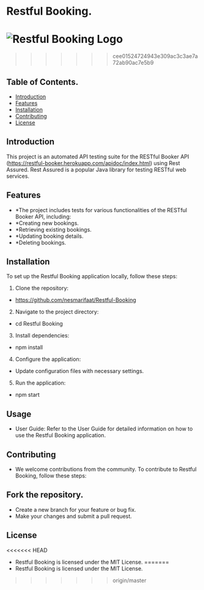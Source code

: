 # Restful Booking.


![Restful Booking Logo](https://cdn2.abiresearch.com/static/social_images/network-api.jpg)
=======

>>>>>>> cee01524724943e309ac3c3ae7a72ab90ac7e5b9
## Table of Contents.

- [Introduction](#introduction)
- [Features](#features)
- [Installation](#instalation)
- [Contributing](#ontributing)
- [License](#license)

## Introduction
This project is an automated API testing suite for the RESTful Booker API (https://restful-booker.herokuapp.com/apidoc/index.html) using Rest Assured. Rest Assured is a popular Java library for testing RESTful web services.
## Features

- *The project includes tests for various functionalities of the RESTful Booker API, including:
- *Creating new bookings.
- *Retrieving existing bookings.
- *Updating booking details.
- *Deleting bookings.


## Installation

To set up the Restful Booking application locally, follow these steps:

1. Clone the repository:
*   https://github.com/nesmarifaat/Restful-Booking
2. Navigate to the project directory:
*   cd Restful Booking
3. Install dependencies:
*   npm install
4. Configure the application:

* Update configuration files with necessary settings.
5. Run the application:
*   npm start

## Usage
* User Guide: Refer to the User Guide for detailed information on how to use the Restful Booking application.

## Contributing
* We welcome contributions from the community. To contribute to Restful Booking, follow these steps:

## Fork the repository.
* Create a new branch for your feature or bug fix.
* Make your changes and submit a pull request.

## License
<<<<<<< HEAD
* Restful Booking is licensed under the MIT License.
=======
* Restful Booking is licensed under the MIT License.
>>>>>>> origin/master
